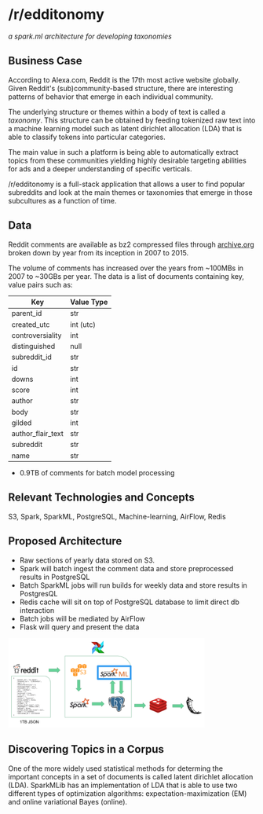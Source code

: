 # /r/edditonomy
_a spark.ml architecture for developing taxonomies_

## Business Case
According to Alexa.com, Reddit is the 17th most active website globally. Given
Reddit's (sub)community-based structure, there are interesting patterns of
behavior that emerge in each individual community. 

The underlying structure or themes within a body of text is called a _taxonomy_.
This structure can be obtained by feeding tokenized raw text into a machine
learning model such as latent dirichlet allocation (LDA) that is able to
classify tokens into particular categories.

The main value in such a platform is being able to automatically extract topics
from these communities yielding highly desirable targeting abilities for ads and
a deeper understanding of specific verticals.

/r/edditonomy is a full-stack application that allows a user to find popular
subreddits and look at the main themes or taxonomies that emerge in those
subcultures as a function of time.

## Data
Reddit comments are available as bz2 compressed files through
[archive.org](https://archive.org) broken down by year from its inception in
2007 to 2015.

The volume of comments has increased over the years from ~100MBs in 2007 to
~30GBs per year. The data is a list of documents containing key, value pairs
such as:

Key | Value Type
----| ----------
parent_id | str
created_utc | int (utc)
controversiality | int
distinguished | null
subreddit_id | str
id | str
downs | int
score | int
author | str
body | str
gilded | int
author_flair_text | str
subreddit | str
name | str

- 0.9TB of comments for batch model processing

## Relevant Technologies and Concepts
S3, Spark, SparkML, PostgreSQL, Machine-learning, AirFlow, Redis

## Proposed Architecture 
- Raw sections of yearly data stored on S3.
- Spark will batch ingest the comment data and store preprocessed results in PostgreSQL
- Batch SparkML jobs will run builds for weekly data and store results in PostgresQL 
- Redis cache will sit on top of PostgreSQL database to limit direct db interaction
- Batch jobs will be mediated by AirFlow
- Flask will query and present the data
<img src="./img/architecture.png" width="400px"/>

## Discovering Topics in a Corpus

One of the more widely used statistical methods for determing the important
concepts in a set of documents is called latent dirichlet allocation (LDA).
SparkMLib has an implementation of LDA that is able to use two different types
of optimization algorithms: expectation-maximization (EM) and online variational
Bayes (online).
